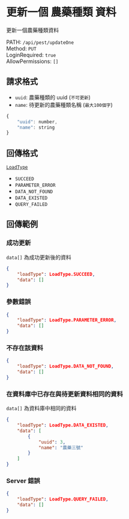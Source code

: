 # 更新一個 農藥種類 資料

更新一個農藥種類資料

PATH: `/api/pest/updateOne`  
Method: `PUT`  
LoginRequired: `true`  
AllowPermissions: `[]`  


## 請求格式
* `uuid`: 農藥種類的 uuid (`不可更新`)
* `name`: 待更新的農藥種類名稱 (`最大100個字`)

```js
{
    "uuid": number,
    "name": string
}
```


## 回傳格式
[`LoadType`](../../types.md#loadtype)  
* `SUCCEED`
* `PARAMETER_ERROR`
* `DATA_NOT_FOUND`
* `DATA_EXISTED`
* `QUERY_FAILED`


## 回傳範例
### 成功更新  
`data[]` 為成功更新後的資料  
```json
{
    "loadType": LoadType.SUCCEED,
    "data": []
}
```

### 參數錯誤
```json
{
    "loadType": LoadType.PARAMETER_ERROR,
    "data": []
}
```

### 不存在該資料
```json
{
    "loadType": LoadType.DATA_NOT_FOUND,
    "data": []
}
```

### 在資料庫中已存在與待更新資料相同的資料  
`data[]` 為資料庫中相同的資料
```json
{
    "loadType": LoadType.DATA_EXISTED,
    "data": [
        {
            "uuid": 3,
            "name": "農藥三號"
        }
    ]
}
```

### Server 錯誤  
```json
{
    "loadType": LoadType.QUERY_FAILED,
    "data": []
}
```
